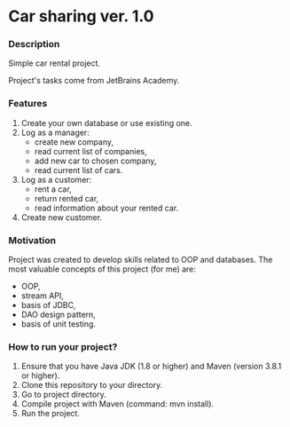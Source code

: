 # Car sharing ver. 1.0 #

### Description ###

Simple car rental project.

Project's tasks come from JetBrains Academy.

### Features ###

1. Create your own database or use existing one.
2. Log as a manager:
   - create new company,
   - read current list of companies,
   - add new car to chosen company,
   - read current list of cars.
3. Log as a customer:
   - rent a car,
   - return rented car,
   - read information about your rented car.
4. Create new customer.

### Motivation ###

Project was created to develop skills related to OOP and databases.
The most valuable concepts of this project (for me) are:
- OOP,
- stream API,
- basis of JDBC,
- DAO design pattern,
- basis of unit testing.

### How to run your project? ###
1. Ensure that you have Java JDK (1.8 or higher) and Maven (version 3.8.1 or higher).
2. Clone this repository to your directory.
3. Go to project directory.
4. Compile project with Maven (command: mvn install).
5. Run the project.
